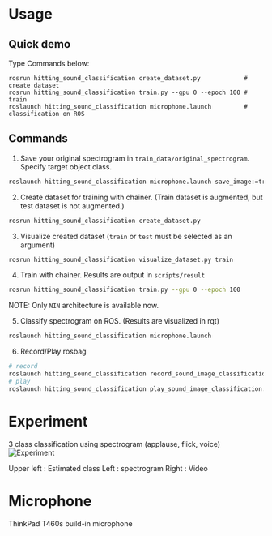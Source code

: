 Usage
=====

## Quick demo
Type Commands below:
```
rosrun hitting_sound_classification create_dataset.py            # create dataset
rosrun hitting_sound_classification train.py --gpu 0 --epoch 100 # train
roslaunch hitting_sound_classification microphone.launch         # classification on ROS
```

## Commands

1. Save your original spectrogram in `train_data/original_spectrogram`. Specify target object class.
```bash
roslaunch hitting_sound_classification microphone.launch save_image:=true target_class:=(taget object class)
```

2. Create dataset for training with chainer. (Train dataset is augmented, but test dataset is not augmented.)
```bash
rosrun hitting_sound_classification create_dataset.py
```

3. Visualize created dataset (`train` or `test` must be selected as an argument)
```bash
rosrun hitting_sound_classification visualize_dataset.py train
```

4. Train with chainer. Results are output in `scripts/result`
```bash
rosrun hitting_sound_classification train.py --gpu 0 --epoch 100
```
NOTE: Only `NIN` architecture is available now.

5. Classify spectrogram on ROS. (Results are visualized in rqt)
```bash
roslaunch hitting_sound_classification microphone.launch
```

6. Record/Play rosbag
```bash
# record
roslaunch hitting_sound_classification record_sound_image_classification.launch filename:=$HOME/hoge.bag
# play
roslaunch hitting_sound_classification play_sound_image_classification.launch filename:=$HOME/hoge.bag
```

Experiment
==========
3 class classification using spectrogram (applause, flick, voice)
![Experiment](https://github.com/708yamaguchi/hitting_sound_classification/blob/media/spectrogram_classification_with_thinkpad.gif)


Upper left : Estimated class
Left       : spectrogram
Right      : Video


Microphone
==========
ThinkPad T460s build-in microphone
